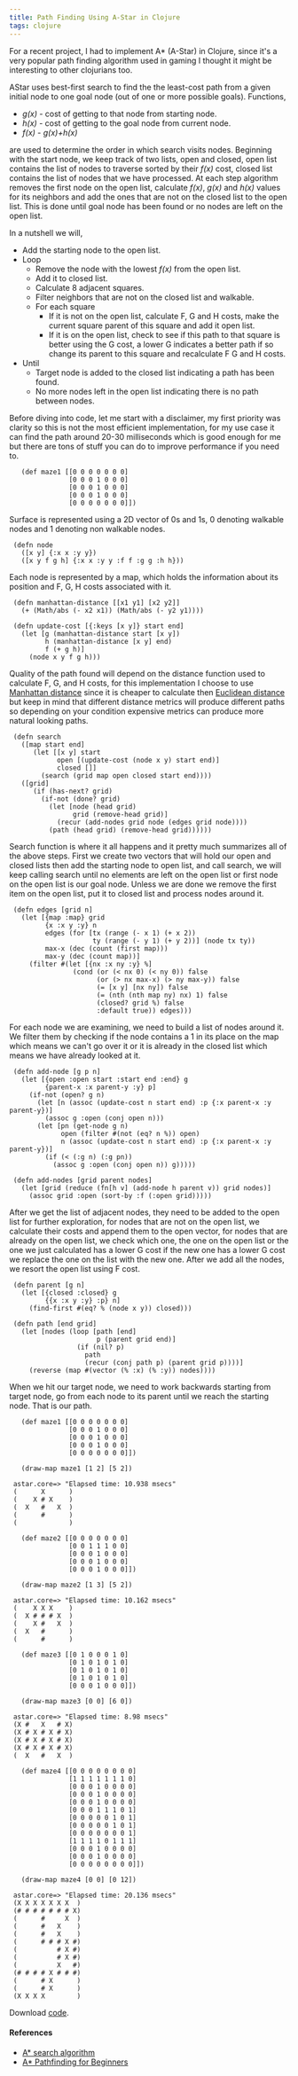 ```yaml
---
title: Path Finding Using A-Star in Clojure
tags: clojure
---
```


For a recent project, I had to implement A* (A-Star) in Clojure, since
it's a very popular path finding algorithm used in gaming I thought it
might be interesting to other clojurians too. 

AStar uses best-first search to find the the least-cost path from a
given initial node to one goal node (out of one or more possible
goals). Functions,

 - *g(x)* - cost of getting to that node from starting node.
 - *h(x)* - cost of getting to the goal node from current node.
 - *f(x)* - *g(x)+h(x)*

are used to determine the order in which search visits nodes. Beginning
with the start node, we keep track of two lists, open and closed, open
list contains the list of nodes to traverse sorted by their *f(x)* cost,
closed list contains the list of nodes that we have processed. At each
step algorithm removes the first node on the open list, calculate
*f(x)*, *g(x)* and *h(x)* values for its neighbors and add the ones that
are not on the closed list to the open list. This is done until goal
node has been found or no nodes are left on the open list.

In a nutshell we will,

 - Add the starting node to the open list.
 - Loop
   - Remove the node with the lowest *f(x)* from the open list.
   - Add it to closed list.
   - Calculate 8 adjacent squares.
   - Filter neighbors that are not on the closed list and walkable.
   - For each square
     - If it is not on the open list, calculate F, G and H costs,  make
       the current square parent of this square and add it open list.
     - If it is on the open list, check to see if this path to that
       square is better using the G cost, a lower G indicates a better
       path if so change its parent to this square and recalculate F G and H
       costs.
 - Until
   - Target node is added to the closed list indicating a path
     has been found.
   - No more nodes left in the open list indicating there is no path
     between nodes.

Before diving into code, let me start with a disclaimer, my first
priority was clarity so this is not the most efficient
implementation, for my use case it can find the path around 20-30
milliseconds which is good enough for me but there are tons of stuff you
can do to improve performance if you need to.

       (def maze1 [[0 0 0 0 0 0 0]
                   [0 0 0 1 0 0 0]
                   [0 0 0 1 0 0 0]
                   [0 0 0 1 0 0 0]
                   [0 0 0 0 0 0 0]])

Surface is represented using a 2D vector of 0s and 1s, 0 denoting
walkable nodes and 1 denoting non walkable nodes.

     (defn node 
       ([x y] {:x x :y y})
       ([x y f g h] {:x x :y y :f f :g g :h h}))

Each node is represented by a map, which holds the information about
its position and F, G, H costs associated with it.

     (defn manhattan-distance [[x1 y1] [x2 y2]]
       (+ (Math/abs (- x2 x1)) (Math/abs (- y2 y1))))

     (defn update-cost [{:keys [x y]} start end]
       (let [g (manhattan-distance start [x y])
             h (manhattan-distance [x y] end)
             f (+ g h)] 
         (node x y f g h)))

Quality of the path found will depend on the distance function used to
calculate F, G, and H costs, for this implementation I choose to use
[Manhattan distance](http://en.wikipedia.org/wiki/Taxicab_geometry)
since it is cheaper to calculate then [Euclidean
distance](http://en.wikipedia.org/wiki/Euclidean_distance) but keep in
mind that different distance metrics will produce different paths so
depending on your condition expensive metrics can produce more natural
looking paths.

     (defn search 
       ([map start end]
          (let [[x y] start
                open [(update-cost (node x y) start end)]
                closed []]
            (search (grid map open closed start end))))
       ([grid]
          (if (has-next? grid)
            (if-not (done? grid)
              (let [node (head grid)
                    grid (remove-head grid)]
                (recur (add-nodes grid node (edges grid node))))
              (path (head grid) (remove-head grid))))))

Search function is where it all happens and it pretty much summarizes
all of the above steps. First we create two vectors that will hold our
open and closed lists then add the starting node to open list, and call
search, we will keep calling search until no elements are left on the
open list or first node on the open list is our goal node. Unless we are
done we remove the first item on the open list, put it to closed list
and process nodes around it.

     (defn edges [grid n]
       (let [{map :map} grid
             {x :x y :y} n
             edges (for [tx (range (- x 1) (+ x 2)) 
                         ty (range (- y 1) (+ y 2))] (node tx ty))
             max-x (dec (count (first map)))
             max-y (dec (count map))]
         (filter #(let [{nx :x ny :y} %]
                    (cond (or (< nx 0) (< ny 0)) false
                          (or (> nx max-x) (> ny max-y)) false
                          (= [x y] [nx ny]) false
                          (= (nth (nth map ny) nx) 1) false
                          (closed? grid %) false
                          :default true)) edges)))

For each node we are examining, we need to build a list of nodes around
it. We filter them by checking if the node contains a 1 in its place on
the map which means we can't go over it or it is already in the closed
list which means we have already looked at it.

     (defn add-node [g p n]
       (let [{open :open start :start end :end} g
             {parent-x :x parent-y :y} p]
         (if-not (open? g n)
           (let [n (assoc (update-cost n start end) :p {:x parent-x :y parent-y})]
             (assoc g :open (conj open n)))
           (let [pn (get-node g n)
                 open (filter #(not (eq? n %)) open)
                 n (assoc (update-cost n start end) :p {:x parent-x :y parent-y})]
             (if (< (:g n) (:g pn))
               (assoc g :open (conj open n)) g)))))

     (defn add-nodes [grid parent nodes]
       (let [grid (reduce (fn[h v] (add-node h parent v)) grid nodes)]
         (assoc grid :open (sort-by :f (:open grid)))))

After we get the list of adjacent nodes, they need to be added to the open
list for further exploration, for nodes that are not on the open list,
we calculate their costs and append them to the open vector, for nodes
that are already on the open list, we check which one, the one on the
open list or the one we just calculated has a lower G cost if the new
one has a lower G cost we replace the one on the list with the new
one. After we add all the nodes, we resort the open list using F cost.

     (defn parent [g n]
       (let [{closed :closed} g
             {{x :x y :y} :p} n]
         (find-first #(eq? % (node x y)) closed)))

     (defn path [end grid]
       (let [nodes (loop [path [end]
                          p (parent grid end)]
                     (if (nil? p)
                       path
                       (recur (conj path p) (parent grid p))))]
         (reverse (map #(vector (% :x) (% :y)) nodes))))

When we hit our target node, we need to work backwards starting from
target node, go from each node to its parent until we reach the starting
node. That is our path.

       (def maze1 [[0 0 0 0 0 0 0]
                   [0 0 0 1 0 0 0]
                   [0 0 0 1 0 0 0]
                   [0 0 0 1 0 0 0]
                   [0 0 0 0 0 0 0]])

       (draw-map maze1 [1 2] [5 2])

     astar.core=> "Elapsed time: 10.938 msecs"
     (      X      )
     (    X # X    )
     (  X   #   X  )
     (      #      )
     (             )

       (def maze2 [[0 0 0 0 0 0 0]
                   [0 0 1 1 1 0 0]
                   [0 0 0 1 0 0 0]
                   [0 0 0 1 0 0 0]
                   [0 0 0 1 0 0 0]])

       (draw-map maze2 [1 3] [5 2])

     astar.core=> "Elapsed time: 10.162 msecs"
     (    X X X    )
     (  X # # # X  )
     (    X #   X  )
     (  X   #      )
     (      #      )

       (def maze3 [[0 1 0 0 0 1 0]
                   [0 1 0 1 0 1 0]
                   [0 1 0 1 0 1 0]
                   [0 1 0 1 0 1 0]
                   [0 0 0 1 0 0 0]])

       (draw-map maze3 [0 0] [6 0])

     astar.core=> "Elapsed time: 8.98 msecs"
     (X #   X   # X)
     (X # X # X # X)
     (X # X # X # X)
     (X # X # X # X)
     (  X   #   X  )

       (def maze4 [[0 0 0 0 0 0 0 0]
                   [1 1 1 1 1 1 1 0]
                   [0 0 0 1 0 0 0 0]
                   [0 0 0 1 0 0 0 0]
                   [0 0 0 1 0 0 0 0]
                   [0 0 0 1 1 1 0 1]
                   [0 0 0 0 0 1 0 1]
                   [0 0 0 0 0 1 0 1]
                   [0 0 0 0 0 0 0 1]
                   [1 1 1 1 0 1 1 1]
                   [0 0 0 1 0 0 0 0]
                   [0 0 0 1 0 0 0 0]
                   [0 0 0 0 0 0 0 0]])

       (draw-map maze4 [0 0] [0 12])

     astar.core=> "Elapsed time: 20.136 msecs"
     (X X X X X X X  )
     (# # # # # # # X)
     (      #     X  )
     (      #   X    )
     (      #   X    )
     (      # # # X #)
     (          # X #)
     (          # X #)
     (          X   #)
     (# # # # X # # #)
     (      # X      )
     (      # X      )
     (X X X X        )

Download [code](/code/clojure/astar.clj).

#### References
 - [A* search algorithm](http://en.wikipedia.org/wiki/A*_search_algorithm)
 - [A* Pathfinding for Beginners](http://www.policyalmanac.org/games/aStarTutorial.htm)
